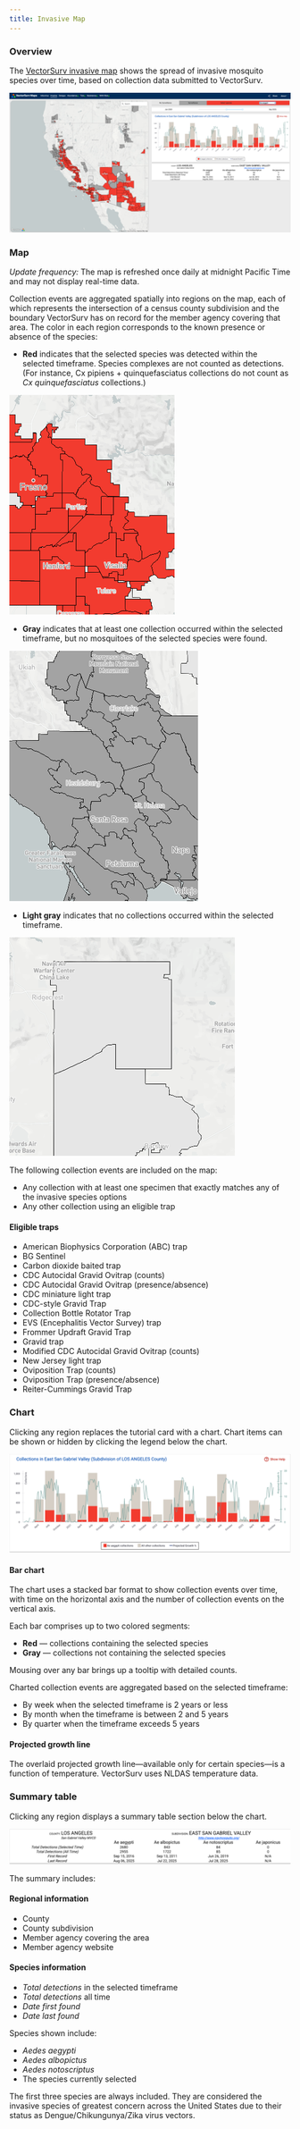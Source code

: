 ```yaml
---
title: Invasive Map
---
```


### Overview

The [VectorSurv invasive map](https://maps.vectorsurv.org/invasive) shows the spread of invasive mosquito species over time, based on collection data submitted to VectorSurv.

![Map on the left and chart plus summary on the right. The map is centered on California and shows red, gray, and light gray regions. The chart is a stacked bar chart with a line overlay.](/assets/images/docs/invasive-map.png)

### Map

_Update frequency:_ The map is refreshed once daily at midnight Pacific Time and may not display real-time data.

Collection events are aggregated spatially into regions on the map, each of which represents the intersection of a census county subdivision and the boundary VectorSurv has on record for the member agency covering that area. The color in each region corresponds to the known presence or absence of the species:

- **Red** indicates that the selected species was detected within the selected timeframe. Species complexes are not counted as detections. (For instance, Cx pipiens + quinquefasciatus collections do not count as _Cx quinquefasciatus_ collections.)

![Map showing regions in red where the selected species was detected.](/assets/images/docs/invasive-map-detections.png)

- **Gray** indicates that at least one collection occurred within the selected timeframe, but no mosquitoes of the selected species were found.

![Map showing regions in gray where collections occurred but the selected species was not found.](/assets/images/docs/invasive-map-no-detections.png)

- **Light gray** indicates that no collections occurred within the selected timeframe.

![Map showing regions in light gray where no applicable collections occurred.](/assets/images/docs/invasive-map-no-surv.png)

The following collection events are included on the map:

- Any collection with at least one specimen that exactly matches any of the invasive species options
- Any other collection using an eligible trap

#### Eligible traps

- American Biophysics Corporation (ABC) trap
- BG Sentinel
- Carbon dioxide baited trap
- CDC Autocidal Gravid Ovitrap (counts)
- CDC Autocidal Gravid Ovitrap (presence/absence)
- CDC miniature light trap
- CDC-style Gravid Trap
- Collection Bottle Rotator Trap
- EVS (Encephalitis Vector Survey) trap
- Frommer Updraft Gravid Trap
- Gravid trap
- Modified CDC Autocidal Gravid Ovitrap (counts)
- New Jersey light trap
- Oviposition Trap (counts)
- Oviposition Trap (presence/absence)
- Reiter-Cummings Gravid Trap

### Chart

Clicking any region replaces the tutorial card with a chart. Chart items can be shown or hidden by clicking the legend below the chart.

![A bar chart with time on the x-axis and collections on the y-axis. The bars are a combination of gray and red, with a line chart overlaid.](/assets/images/docs/invasive-map-bar-chart.png)

#### Bar chart

The chart uses a stacked bar format to show collection events over time, with time on the horizontal axis and the number of collection events on the vertical axis.

Each bar comprises up to two colored segments:

- **Red** — collections containing the selected species
- **Gray** — collections not containing the selected species

Mousing over any bar brings up a tooltip with detailed counts.

Charted collection events are aggregated based on the selected timeframe:

- By week when the selected timeframe is 2 years or less
- By month when the timeframe is between 2 and 5 years
- By quarter when the timeframe exceeds 5 years

#### Projected growth line

The overlaid projected growth line—available only for certain species—is a function of temperature. VectorSurv uses NLDAS temperature data.

### Summary table

Clicking any region displays a summary table section below the chart.

![Summary with regional details above a table showing counts and dates of invasive species detections in the selected region.](/assets/images/docs/invasive-map-summary.png)

The summary includes:

#### Regional information

- County
- County subdivision
- Member agency covering the area
- Member agency website

#### Species information

- _Total detections_ in the selected timeframe
- _Total detections_ all time
- _Date first found_
- _Date last found_

Species shown include:

- _Aedes aegypti_
- _Aedes albopictus_
- _Aedes notoscriptus_
- The species currently selected

The first three species are always included. They are considered the invasive species of greatest concern across the United States due to their status as Dengue/Chikungunya/Zika virus vectors.
